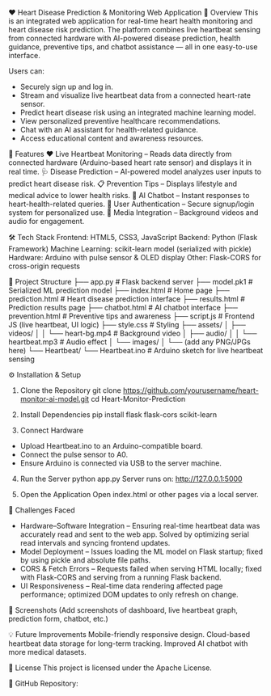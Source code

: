 ❤️ Heart Disease Prediction & Monitoring Web Application
📌 Overview
This is an integrated web application for real-time heart health monitoring and heart disease risk prediction.
The platform combines live heartbeat sensing from connected hardware with AI-powered disease prediction, health guidance, preventive tips, and chatbot assistance — all in one easy-to-use interface.

Users can:
- Securely sign up and log in.
- Stream and visualize live heartbeat data from a connected heart-rate sensor.
- Predict heart disease risk using an integrated machine learning model.
- View personalized preventive healthcare recommendations.
- Chat with an AI assistant for health-related guidance.
- Access educational content and awareness resources.

🚀 Features
❤️ Live Heartbeat Monitoring – Reads data directly from connected hardware (Arduino-based heart rate sensor) and displays it in real time.
🩺 Disease Prediction – AI-powered model analyzes user inputs to predict heart disease risk.
📋 Prevention Tips – Displays lifestyle and medical advice to lower health risks.
🤖 AI Chatbot – Instant responses to heart-health-related queries.
🔐 User Authentication – Secure signup/login system for personalized use.
🎵 Media Integration – Background videos and audio for engagement.

🛠️ Tech Stack
Frontend: HTML5, CSS3, JavaScript
Backend: Python (Flask Framework)
Machine Learning: scikit-learn model (serialized with pickle)
Hardware: Arduino with pulse sensor & OLED display
Other: Flask-CORS for cross-origin requests

📂 Project Structure
├── app.py                     # Flask backend server
├── model.pk1                  # Serialized ML prediction model
├── index.html                  # Home page
├── prediction.html             # Heart disease prediction interface
├── results.html                # Prediction results page
├── chatbot.html                # AI chatbot interface
├── prevention.html             # Preventive tips and awareness
├── script.js                   # Frontend JS (live heartbeat, UI logic)
├── style.css                   # Styling
├── assets/
│   ├── videos/
│   │   └── heart-bg.mp4        # Background video
│   ├── audio/
│   │   └── heartbeat.mp3       # Audio effect
│   └── images/
│       └── (add any PNG/JPGs here)
└── Heartbeat/
    └── Heartbeat.ino           # Arduino sketch for live heartbeat sensing

⚙️ Installation & Setup

1. Clone the Repository
   git clone https://github.com/yourusername/heart-monitor-ai-model.git
   cd Heart-Monitor-Prediction
   
2. Install Dependencies
   pip install flask flask-cors scikit-learn
   
3. Connect Hardware
- Upload Heartbeat.ino to an Arduino-compatible board.
- Connect the pulse sensor to A0.
- Ensure Arduino is connected via USB to the server machine.

4. Run the Server
  python app.py
  Server runs on: http://127.0.0.1:5000

5. Open the Application
Open index.html or other pages via a local server.

🐞 Challenges Faced

- Hardware–Software Integration – Ensuring real-time heartbeat data was accurately read and sent to the web app. Solved by optimizing serial read intervals and syncing frontend updates.
- Model Deployment – Issues loading the ML model on Flask startup; fixed by using pickle and absolute file paths.
- CORS & Fetch Errors – Requests failed when serving HTML locally; fixed with Flask-CORS and serving from a running Flask backend.
- UI Responsiveness – Real-time data rendering affected page performance; optimized DOM updates to only refresh on change.

📸 Screenshots
(Add screenshots of dashboard, live heartbeat graph, prediction form, chatbot, etc.)

💡 Future Improvements
Mobile-friendly responsive design.
Cloud-based heartbeat data storage for long-term tracking.
Improved AI chatbot with more medical datasets.

📜 License
This project is licensed under the Apache License.

🔗 GitHub Repository: 
